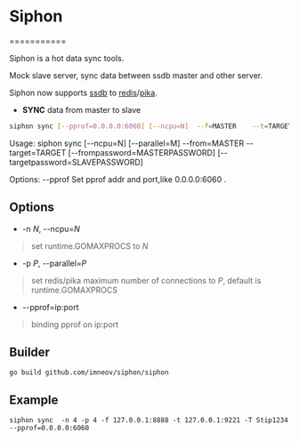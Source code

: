 # Siphon 
===========

Siphon is a hot data sync tools.

Mock slave server, sync data between ssdb master and other server.

Siphon now supports [ssdb](https://github.com/ideawu/ssdb) to [redis](https://github.com/antirez/redis)/[pika](https://github.com/Qihoo360/pika).

* **SYNC** data from master to slave

```sh
siphon sync [--pprof=0.0.0.0:6060] [--ncpu=N]  --f=MASTER    --t=TARGET  [-F masterpassword] [-T targetpassword]
```

Usage:
	siphon sync  [--ncpu=N]  [--parallel=M]   --from=MASTER    --target=TARGET [--frompassword=MASTERPASSWORD] [--targetpassword=SLAVEPASSWORD]

Options:
	--pprof								Set pprof addr and port,like 0.0.0.0:6060 .


Options
-------
+ -n _N_, --ncpu=_N_

> set runtime.GOMAXPROCS to _N_

+ -p _P_, --parallel=_P_

> set redis/pika maximum number of connections to _P_, default is runtime.GOMAXPROCS

+ --pprof=ip:port

> binding pprof on ip:port

Builder
-------
```
go build github.com/imneov/siphon/siphon
```

Example
-------
```
siphon sync  -n 4 -p 4 -f ﻿127.0.0.1:8888 -t 127.0.0.1:9221 -T Stip1234 --pprof=0.0.0.0:6060
```

